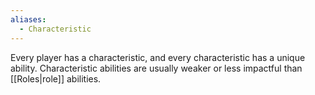 ```yaml
---
aliases:
  - Characteristic
---
```

Every player has a characteristic, and every characteristic has a unique ability. Characteristic abilities are usually weaker or less impactful than [[Roles|role]] abilities.